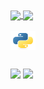 
<a href="https://github.com/kaue-souza7/github-readme-stats">
  <img height=180 align="center" src="https://github-readme-stats.vercel.app/api?username=kaue-souza7&theme=midnight-purple"/>
</a>
<a href="https://github.com/kaue-souza7/convoychat">
  <img height=180 align="center" src="https://github-readme-stats.vercel.app/api/top-langs?username=kaue-souza7&layout=compact&langs_count=8&card_width=320&theme=midnight-purple" />
</a>

<div style="display: inline_block"><br>

  <img align="center" alt="KAUE-Python" height="30" width="40" src="https://raw.githubusercontent.com/devicons/devicon/master/icons/python/python-original.svg">
          
</div>
 
  ##
 
<div> 
 <a href="https://discord.gg/katsuhum" target="_blank"><img src="https://img.shields.io/badge/Discord-7289DA?style=for-the-badge&logo=discord&logoColor=white" target="_blank"></a> 
  <a href = "mailto: kauekaue960@gmail.com"><img src="https://img.shields.io/badge/-Gmail-%23333?style=for-the-badge&logo=gmail&logoColor=white" target="_blank"></a>  
</div>
